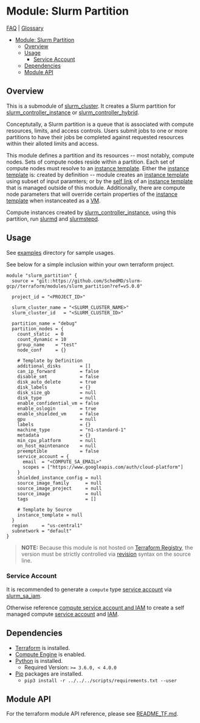 # Module: Slurm Partition

[FAQ](../../../docs/faq.md) | [Glossary](../../../docs/glossary.md)

<!-- mdformat-toc start --slug=github --no-anchors --maxlevel=6 --minlevel=1 -->

- [Module: Slurm Partition](#module-slurm-partition)
  - [Overview](#overview)
  - [Usage](#usage)
    - [Service Account](#service-account)
  - [Dependencies](#dependencies)
  - [Module API](#module-api)

<!-- mdformat-toc end -->

## Overview

This is a submodule of [slurm_cluster](../slurm_cluster/). It creates a Slurm
partition for [slurm_controller_instance](../slurm_controller_instance/) or
[slurm_controller_hybrid](../slurm_controller_hybrid/).

Conceptutally, a Slurm partition is a queue that is associated with compute
resources, limits, and access controls. Users submit jobs to one or more
partitions to have their jobs be completed against requested resources within
their alloted limits and access.

This module defines a partition and its resources -- most notably, compute
nodes. Sets of compute nodes reside within a partition. Each set of compute
nodes must resolve to an
[instance template](../../../docs/glossary.md#instance-template). Either the
[instance template](../../../docs/glossary.md#instance-template) is: created by
definition -- module creates an
[instance template](../../../docs/glossary.md#instance-template) using subset of
input paramters; or by the [self link](../../../docs/glossary.md#self-link) of
an [instance template](../../../docs/glossary.md#instance-template) that is
managed outside of this module. Additionally, there are compute node parameters
that will override certain properties of the
[instance template](../../../docs/glossary.md#instance-template) when
instanceated as a [VM](../../../docs/glossary.md#vm).

Compute instances created by
[slurm_controller_instance](../slurm_controller_instance/README.md), using this
partition, run [slurmd](../../../docs/glossary.md#slurmd) and
[slurmstepd](../../../docs/glossary.md#slurmstepd).

## Usage

See [examples](../../examples/slurm_partition/) directory for sample usages.

See below for a simple inclusion within your own terraform project.

```hcl
module "slurm_partition" {
  source = "git::https://github.com/SchedMD/slurm-gcp//terraform/modules/slurm_partition?ref=v5.0.0"

  project_id = "<PROJECT_ID>"

  slurm_cluster_name = "<SLURM_CLUSTER_NAME>"
  slurm_cluster_id   = "<SLURM_CLUSTER_ID>"

  partition_name = "debug"
  partition_nodes = {
    count_static  = 0
    count_dynamic = 10
    group_name    = "test"
    node_conf     = {}

    # Template by Definition
    additional_disks       = []
    can_ip_forward         = false
    disable_smt            = false
    disk_auto_delete       = true
    disk_labels            = {}
    disk_size_gb           = null
    disk_type              = null
    enable_confidential_vm = false
    enable_oslogin         = true
    enable_shielded_vm     = false
    gpu                    = null
    labels                 = {}
    machine_type           = "n1-standard-1"
    metadata               = {}
    min_cpu_platform       = null
    on_host_maintenance    = null
    preemptible            = false
    service_account = {
      email  = "<COMPUTE_SA_EMAIL>"
      scopes = ["https://www.googleapis.com/auth/cloud-platform"]
    }
    shielded_instance_config = null
    source_image_family      = null
    source_image_project     = null
    source_image             = null
    tags                     = []

    # Template by Source
    instance_template = null
  }
  region     = "us-central1"
  subnetwork = "default"
}
```

> **NOTE:** Because this module is not hosted on
> [Terraform Registry](../../../docs/glossary.md#terraform-registry), the
> version must be strictly controlled via
> [revision](https://www.terraform.io/language/modules/sources#selecting-a-revision)
> syntax on the source line.

### Service Account

It is recommended to generate a `compute` type
[service account](../../../docs/glossary.md#service-account) via
[slurm_sa_iam](../slurm_sa_iam/).

Otherwise reference
[compute service account and IAM](../slurm_sa_iam/README.md#compute) to create a
self managed compute
[service account](../../../docs/glossary.md#service-account) and
[IAM](../../../docs/glossary.md#iam).

## Dependencies

- [Terraform](https://www.terraform.io/downloads.html) is installed.
- [Compute Engine](../../../docs/glossary.md#compute-engine) is enabled.
- [Python](../../../docs/glossary.md#python) is installed.
  - Required Version: `>= 3.6.0, < 4.0.0`
- [Pip](../../../docs/glossary.md#pip) packages are installed.
  - `pip3 install -r ../../../scripts/requirements.txt --user`

## Module API

For the terraform module API reference, please see
[README_TF.md](./README_TF.md).
